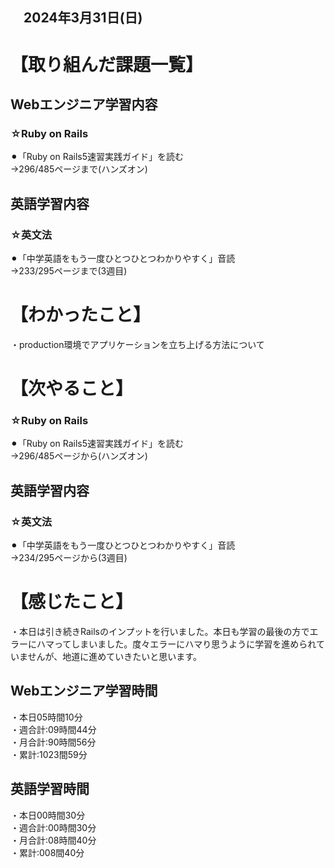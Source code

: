 ## 　2024年3月31日(日)
# 【取り組んだ課題一覧】
## Webエンジニア学習内容
### ☆Ruby on Rails
⚫︎「Ruby on Rails5速習実践ガイド」を読む<br>
→296/485ページまで(ハンズオン)<br>
## 英語学習内容
### ☆英文法
⚫︎「中学英語をもう一度ひとつひとつわかりやすく」音読<br>
→233/295ページまで(3週目)<br>
# 【わかったこと】
・production環境でアプリケーションを立ち上げる方法について<br>
# 【次やること】
### ☆Ruby on Rails
⚫︎「Ruby on Rails5速習実践ガイド」を読む<br>
→296/485ページから(ハンズオン)<br>
## 英語学習内容
### ☆英文法
⚫︎「中学英語をもう一度ひとつひとつわかりやすく」音読<br>
→234/295ページから(3週目)<br>
# 【感じたこと】
・本日は引き続きRailsのインプットを行いました。本日も学習の最後の方でエラーにハマってしまいました。度々エラーにハマり思うように学習を進められていませんが、地道に進めていきたいと思います。<br>
## Webエンジニア学習時間
・本日05時間10分<br>
・週合計:09時間44分<br>
・月合計:90時間56分<br>
・累計:1023間59分<br>
## 英語学習時間
・本日00時間30分<br>
・週合計:00時間30分<br>
・月合計:08時間40分<br>
・累計:008間40分<br>
